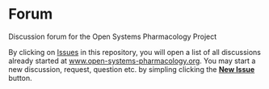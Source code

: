 # Forum
Discussion forum for the Open Systems Pharmacology Project

By clicking on [Issues](https://github.com/Open-Systems-Pharmacology/Forum/issues) in this repository, you will open a list of all discussions already started at www.open-systems-pharmacology.org. You may start a new discussion, request, question etc. by simpling clicking the **[New Issue](https://github.com/Open-Systems-Pharmacology/Forum/issues/new)** button.
